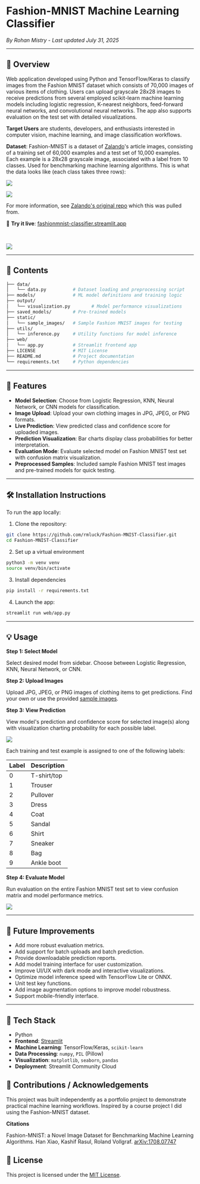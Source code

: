 # Fashion-MNIST Machine Learning Classifier

*By Rohan Mistry - Last updated July 31, 2025*

---

## 📖 Overview

Web application developed using Python and TensorFlow/Keras to classify images from the Fashion MNIST dataset which consists of 70,000 images of various items of clothing. Users can upload grayscale 28x28 images to receive predictions from several employed scikit-learn machine learning models including logistic regression, K-nearest neighbors, feed-forward neural networks, and convolutional neural networks. The app also supports evaluation on the test set with detailed visualizations.

**Target Users** are students, developers, and enthusiasts interested in computer vision, machine learning, and image classification workflows.

**Dataset**: Fashion-MNIST is a dataset of [Zalando](https://jobs.zalando.com/tech/)'s article images, consisting of a training set of 60,000 examples and a test set of 10,000 examples. Each example is a 28x28 grayscale image, associated with a label from 10 classes. Used for benchmarking machine learning algorithms. This is what the data looks like (each class takes three rows):

![](/static/img/fashion-mnist_dataset.png)

![](/static/img/fashion-mnist_dataset.gif)

For more information, see [Zalando's original repo](https://github.com/zalandoresearch/fashion-mnist) which this was pulled from.

🔗 **Try it live**: [fashionmnist-classifier.streamlit.app](https://fashionmnist-classifier.streamlit.app)

<br>

![](/static/img/streamlit_demo_application.png)

---

## 📁 Contents

```bash
├── data/
│   └── data.py          # Dataset loading and preprocessing script
├── models/              # ML model definitions and training logic
├── output/
│   └── visualization.py        # Model performance visualizations
├── saved_models/        # Pre-trained models
├── static/           
│   └── sample_images/   # Sample Fashion MNIST images for testing
├── utils/           
│   └── inference.py     # Utility functions for model inference
├── web/           
│   └── app.py           # Streamlit frontend app
├── LICENSE              # MIT License
├── README.md            # Project documentation
└── requirements.txt     # Python dependencies
```

---

## 🌟 Features

* **Model Selection**: Choose from Logistic Regression, KNN, Neural Network, or CNN models for classification.
* **Image Upload**: Upload your own clothing images in JPG, JPEG, or PNG formats.
* **Live Prediction**: View predicted class and confidence score for uploaded images.
* **Prediction Visualization**: Bar charts display class probabilities for better interpretation.
* **Evaluation Mode**: Evaluate selected model on Fashion MNIST test set with confusion matrix visualization.
* **Preprocessed Samples**: Included sample Fashion MNIST test images and pre-trained models for quick testing.

---

## 🛠️ Installation Instructions

To run the app locally:
1. Clone the repository:
```bash
git clone https://github.com/rmluck/Fashion-MNIST-Classifier.git
cd Fashion-MNIST-Classifier
```
2. Set up a virtual environment
```bash
python3 -m venv venv
source venv/bin/activate
```
3. Install dependencies
```bash
pip install -r requirements.txt
```
4. Launch the app:
```bash
streamlit run web/app.py
```

---

## 💡 Usage

**Step 1: Select Model**

Select desired model from sidebar. Choose between Logistic Regression, KNN, Neural Network, or CNN.

**Step 2: Upload Images**

Upload JPG, JPEG, or PNG images of clothing items to get predictions. Find your own or use the provided [sample images](/static/sample_images/).

**Step 3: View Prediction**

View model's prediction and confidence score for selected image(s) along with visualization charting probability for each possible label.

![](/static/img/prediction_results.png)

Each training and test example is assigned to one of the following labels:

| Label | Description |
| --- | --- |
| 0 | T-shirt/top |
| 1 | Trouser |
| 2 | Pullover |
| 3 | Dress |
| 4 | Coat |
| 5 | Sandal |
| 6 | Shirt |
| 7 | Sneaker |
| 8 | Bag |
| 9 | Ankle boot |

**Step 4: Evaluate Model**

Run evaluation on the entire Fashion MNIST test set to view confusion matrix and model performance metrics.

![](/static/img/evaluation_metrics.png)

---

## 🚧 Future Improvements

* Add more robust evaluation metrics.
* Add support for batch uploads and batch prediction.
* Provide downloadable prediction reports.
* Add model training interface for user customization.
* Improve UI/UX with dark mode and interactive visualizations.
* Optimize model inference speed with TensorFlow Lite or ONNX.
* Unit test key functions.
* Add image augmentation options to improve model robustness.
* Support mobile-friendly interface.

---

## 🧰 Tech Stack

* Python
* **Frontend**: [Streamlit](https://streamlit.io/)
* **Machine Learning**: TensorFlow/Keras, `scikit-learn`
* **Data Processing**: `numpy`, `PIL` (Pillow)
* **Visualization**: `matplotlib`, `seaborn`, `pandas`
* **Deployment**: Streamlit Community Cloud

## 🙏 Contributions / Acknowledgements

This project was built independently as a portfolio project to demonstrate practical machine learning workflows. Inspired by a course project I did using the Fashion-MNIST dataset.

**Citations**

Fashion-MNIST: a Novel Image Dataset for Benchmarking Machine Learning Algorithms. Han Xiao, Kashif Rasul, Roland Vollgraf. [arXiv:1708.07747](http://arxiv.org/abs/1708.07747)

## 🪪 License

This project is licensed under the [MIT License](/LICENSE).